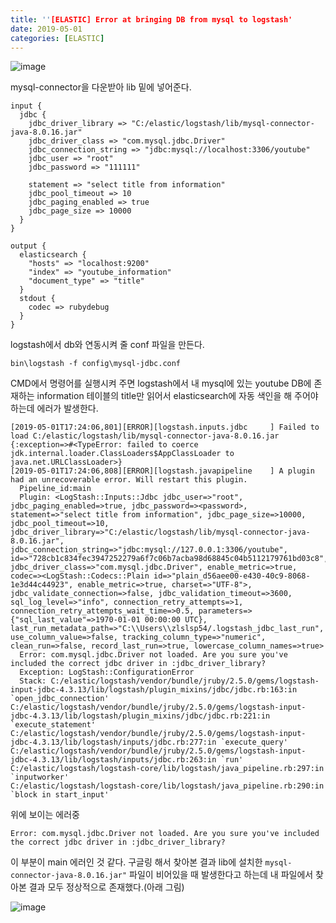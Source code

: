 ```yaml
---
title: ''[ELASTIC] Error at bringing DB from mysql to logstash'
date: 2019-05-01
categories: [ELASTIC]
---
```


![image](https://user-images.githubusercontent.com/48308562/57010232-a4c63e00-6c36-11e9-812c-5c5b2a2aae95.png)

mysql-connector을 다운받아 lib 밑에 넣어준다.

```
input {
  jdbc {
    jdbc_driver_library => "C:/elastic/logstash/lib/mysql-connector-java-8.0.16.jar"
    jdbc_driver_class => "com.mysql.jdbc.Driver"
    jdbc_connection_string => "jdbc:mysql://localhost:3306/youtube"
    jdbc_user => "root"
    jdbc_password => "111111"

    statement => "select title from information"
    jdbc_pool_timeout => 10
    jdbc_paging_enabled => true
    jdbc_page_size => 10000
  }
}

output {
  elasticsearch {
    "hosts" => "localhost:9200"
    "index" => "youtube_information"
    "document_type" => "title"
  }
  stdout {
    codec => rubydebug
  }
}

```

logstash에서 db와 연동시켜 줄 conf 파일을 만든다.

```
bin\logstash -f config\mysql-jdbc.conf
```

CMD에서 명령어를 실행시켜 주면 logstash에서 내 mysql에 있는 youtube DB에 존재하는 information 테이블의 title만 읽어서 elasticsearch에 자동 색인을 해 주어야 하는데 에러가 발생한다.

```
[2019-05-01T17:24:06,801][ERROR][logstash.inputs.jdbc     ] Failed to load C:/elastic/logstash/lib/mysql-connector-java-8.0.16.jar {:exception=>#<TypeError: failed to coerce jdk.internal.loader.ClassLoaders$AppClassLoader to java.net.URLClassLoader>}
[2019-05-01T17:24:06,808][ERROR][logstash.javapipeline    ] A plugin had an unrecoverable error. Will restart this plugin.
  Pipeline_id:main
  Plugin: <LogStash::Inputs::Jdbc jdbc_user=>"root", jdbc_paging_enabled=>true, jdbc_password=><password>, statement=>"select title from information", jdbc_page_size=>10000, jdbc_pool_timeout=>10, jdbc_driver_library=>"C:/elastic/logstash/lib/mysql-connector-java-8.0.16.jar", jdbc_connection_string=>"jdbc:mysql://127.0.0.1:3306/youtube", id=>"728cb1c834fec3947252279a6f7c06b7acba98d68845c04b5112179761bd03c8", jdbc_driver_class=>"com.mysql.jdbc.Driver", enable_metric=>true, codec=><LogStash::Codecs::Plain id=>"plain_d56aee00-e430-40c9-8068-1e3d44c44923", enable_metric=>true, charset=>"UTF-8">, jdbc_validate_connection=>false, jdbc_validation_timeout=>3600, sql_log_level=>"info", connection_retry_attempts=>1, connection_retry_attempts_wait_time=>0.5, parameters=>{"sql_last_value"=>1970-01-01 00:00:00 UTC}, last_run_metadata_path=>"C:\\Users\\zlslsp54/.logstash_jdbc_last_run", use_column_value=>false, tracking_column_type=>"numeric", clean_run=>false, record_last_run=>true, lowercase_column_names=>true>
  Error: com.mysql.jdbc.Driver not loaded. Are you sure you've included the correct jdbc driver in :jdbc_driver_library?
  Exception: LogStash::ConfigurationError
  Stack: C:/elastic/logstash/vendor/bundle/jruby/2.5.0/gems/logstash-input-jdbc-4.3.13/lib/logstash/plugin_mixins/jdbc/jdbc.rb:163:in `open_jdbc_connection'
C:/elastic/logstash/vendor/bundle/jruby/2.5.0/gems/logstash-input-jdbc-4.3.13/lib/logstash/plugin_mixins/jdbc/jdbc.rb:221:in `execute_statement'
C:/elastic/logstash/vendor/bundle/jruby/2.5.0/gems/logstash-input-jdbc-4.3.13/lib/logstash/inputs/jdbc.rb:277:in `execute_query'
C:/elastic/logstash/vendor/bundle/jruby/2.5.0/gems/logstash-input-jdbc-4.3.13/lib/logstash/inputs/jdbc.rb:263:in `run'
C:/elastic/logstash/logstash-core/lib/logstash/java_pipeline.rb:297:in `inputworker'
C:/elastic/logstash/logstash-core/lib/logstash/java_pipeline.rb:290:in `block in start_input'
```

위에 보이는 에러중

```
Error: com.mysql.jdbc.Driver not loaded. Are you sure you've included the correct jdbc driver in :jdbc_driver_library?
```

이 부분이 main 에러인 것 같다. 구글링 해서 찾아본 결과 lib에 설치한 `mysql-connector-java-8.0.16.jar"` 파일이 비어있을 때 발생한다고 하는데 내 파일에서 찾아본 결과 모두 정상적으로 존재했다.(아래 그림)


![image](https://user-images.githubusercontent.com/48308562/57010444-a6dccc80-6c37-11e9-87d3-5696f2ccc1f5.png)
